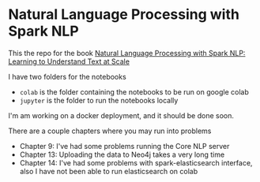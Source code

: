 # Natural Language Processing with Spark NLP

This the repo for the book [Natural Language Processing with Spark NLP: Learning to Understand Text at Scale](https://www.amazon.com/Natural-Language-Processing-Spark-NLP/dp/1492047767)

I have two folders for the notebooks

- `colab` is the folder containing the notebooks to be run on google colab
- `jupyter` is the folder to run the notebooks locally

I'm am working on a docker deployment, and it should be done soon.

There are a couple chapters where you may run into problems

- Chapter 9: I've had some problems running the Core NLP server
- Chapter 13: Uploading the data to Neo4j takes a very long time
- Chapter 14: I've had some problems with spark-elasticsearch interface, also I have not been able to run elasticsearch on colab